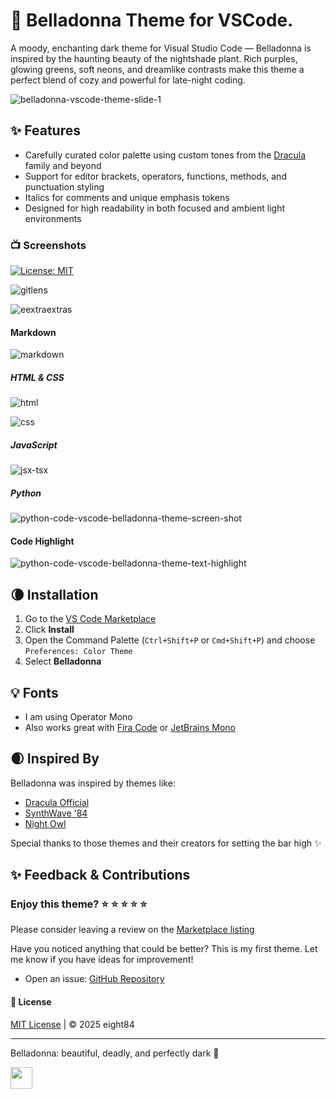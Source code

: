 # 🌙 Belladonna Theme for VSCode. 

A moody, enchanting dark theme for Visual Studio Code — Belladonna is inspired by the haunting beauty of the nightshade plant. Rich purples, glowing greens, soft neons, and dreamlike contrasts make this theme a perfect blend of cozy and powerful for late-night coding.

![belladonna-vscode-theme-slide-1](https://github.com/user-attachments/assets/30352e3e-9665-4345-9562-8d10ba723727)


## ✨ Features

- Carefully curated color palette using custom tones from the [Dracula](https://draculatheme.com/) family and beyond
- Support for editor brackets, operators, functions, methods, and punctuation styling
- Italics for comments and unique emphasis tokens
- Designed for high readability in both focused and ambient light environments

### 📺 Screenshots

[![License: MIT](https://img.shields.io/badge/License-MIT-yellow.svg)](https://opensource.org/licenses/MIT)



![gitlens](https://github.com/user-attachments/assets/debb62ff-5783-4a67-97b6-b4d6b61ad8c6)


![eextraextras](https://github.com/user-attachments/assets/ccf38f0e-2e22-4750-90fe-0ee6e87777e1)


#### Markdown

![markdown](https://github.com/user-attachments/assets/451c9a44-9f25-4283-b84d-4dd969d0f12e)

##### HTML & CSS

![html](https://github.com/user-attachments/assets/a873b48d-ad98-4cba-9db2-c6215363b188)

![css](https://github.com/user-attachments/assets/53befa11-db96-46d8-96aa-b567bf532115)


##### JavaScript

![jsx-tsx](https://github.com/user-attachments/assets/e123cc98-2c47-4860-9f92-5818cba9a459)

##### Python

![python-code-vscode-belladonna-theme-screen-shot](https://github.com/user-attachments/assets/1e83fc00-0289-4c2d-8038-33feb56d9745)

#### Code Highlight

![python-code-vscode-belladonna-theme-text-highlight](https://github.com/user-attachments/assets/50a2c17b-ab6f-44d4-af25-6a45174f3170)






## 🌘 Installation

1. Go to the [VS Code Marketplace](https://marketplace.visualstudio.com/items?itemName=eight84.belladonna-theme)
2. Click **Install**
3. Open the Command Palette (`Ctrl+Shift+P` or `Cmd+Shift+P`) and choose `Preferences: Color Theme`
4. Select **Belladonna**

## 💡 Fonts

- I am using Operator Mono
- Also works great with [Fira Code](https://github.com/tonsky/FiraCode) or [JetBrains Mono](https://www.jetbrains.com/lp/mono/) 


## 🌒 Inspired By

Belladonna was inspired by themes like:

- [Dracula Official](https://draculatheme.com/)
- [SynthWave '84](https://marketplace.visualstudio.com/items?itemName=RobbOwen.synthwave-vscode)
- [Night Owl](https://marketplace.visualstudio.com/items?itemName=sdras.night-owl)

Special thanks to those themes and their creators for setting the bar high ✨

## ✨ Feedback & Contributions 


### Enjoy this theme? ⭐ ⭐ ⭐ ⭐ ⭐

Please consider leaving a review on the [Marketplace listing](https://marketplace.visualstudio.com/items?itemName=eight84.belladonna-theme)


Have you noticed anything that could be better? This is my first theme. Let me know if you have ideas for improvement! 

- Open an issue: [GitHub Repository](https://github.com/eight84/belladonna-theme)

#### 📄 License

[MIT License](LICENSE) | © 2025 eight84

____

Belladonna: beautiful, deadly, and perfectly dark 🌿

<a href="https://www.buymeacoffee.com/eight84"><img src="https://cdn.buymeacoffee.com/buttons/v2/arial-orange.png" height="35px"></a>
